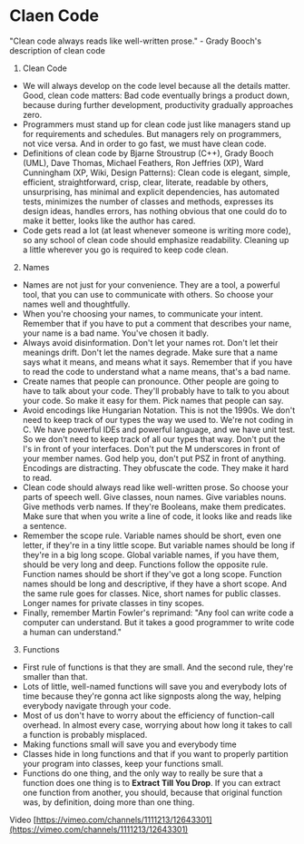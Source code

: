 # Claen Code

"Clean code always reads like well-written prose." - Grady Booch's description of clean code

1. Clean Code

- We will always develop on the code level because all the details matter.
  Good, clean code matters: Bad code eventually brings a product down, because during further development, productivity gradually approaches zero.
- Programmers must stand up for clean code just like managers stand up for requirements and schedules. But managers rely on programmers, not vice versa. And in order to go fast, we must have clean code.
- Definitions of clean code by Bjarne Stroustrup (C++), Grady Booch (UML), Dave Thomas, Michael Feathers, Ron Jeffries (XP), Ward Cunningham (XP, Wiki, Design Patterns): Clean code is elegant, simple, efficient, straightforward, crisp, clear, literate, readable by others, unsurprising, has minimal and explicit dependencies, has automated tests, minimizes the number of classes and methods, expresses its design ideas, handles errors, has nothing obvious that one could do to make it better, looks like the author has cared.
- Code gets read a lot (at least whenever someone is writing more code), so any school of clean code should emphasize readability. Cleaning up a little wherever you go is required to keep code clean.

2. Names

- Names are not just for your convenience. They are a tool, a powerful tool, that you can use to communicate with others. So choose your names well and thoughtfully.
- When you're choosing your names, to communicate your intent. Remember that if you have to put a comment that describes your name, your name is a bad name. You've chosen it badly.
- Always avoid disinformation. Don't let your names rot. Don't let their meanings drift. Don't let the names degrade. Make sure that a name says what it means, and means what it says. Remember that if you have to read the code to understand what a name means, that's a bad name.
- Create names that people can pronounce. Other people are going to have to talk about your code. They'll probably have to talk to you about your code. So make it easy for them. Pick names that people can say.
- Avoid encodings like Hungarian Notation. This is not the 1990s. We don't need to keep track of our types the way we used to. We're not coding in C. We have powerful IDEs and powerful language, and we have unit test. So we don't need to keep track of all our types that way. Don't put the I's in front of your interfaces. Don't put the M underscores in front of your member names. God help you, don't put PSZ in front of anything. Encodings are distracting. They obfuscate the code. They make it hard to read.
- Clean code should always read like well-written prose. So choose your parts of speech well. Give classes, noun names. Give variables nouns. Give methods verb names. If they're Booleans, make them predicates. Make sure that when you write a line of code, it looks like and reads like a sentence.
- Remember the scope rule. Variable names should be short, even one letter, if they're in a tiny little scope. But variable names should be long if they're in a big long scope. Global variable names, if you have them, should be very long and deep. Functions follow the opposite rule. Function names should be short if they've got a long scope. Function names should be long and descriptive, if they have a short scope. And the same rule goes for classes. Nice, short names for public classes. Longer names for private classes in tiny scopes.
- Finally, remember Martin Fowler's reprimand: "Any fool can write code a computer can understand. But it takes a good programmer to write code a human can understand."

3. Functions

- First rule of functions is that they are small. And the second rule, they're smaller than that.
- Lots of little, well-named functions will save you and everybody lots of time because they're gonna act like signposts along the way, helping everybody navigate through your code.
- Most of us don't have to worry about the efficiency of function-call overhead. In almost every case, worrying about how long it takes to call a function is probably misplaced.
- Making functions small will save you and everybody time
- Classes hide in long functions and that if you want to properly partition your program into classes, keep your functions small.
- Functions do one thing, and the only way to really be sure that a function does one thing is to **Extract Till You Drop**. If you can extract one function from another, you should, because that original function was, by definition, doing more than one thing.

Video [https://vimeo.com/channels/1111213/12643301](https://vimeo.com/channels/1111213/12643301)
